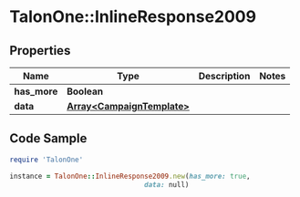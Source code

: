 # TalonOne::InlineResponse2009

## Properties

Name | Type | Description | Notes
------------ | ------------- | ------------- | -------------
**has_more** | **Boolean** |  | 
**data** | [**Array&lt;CampaignTemplate&gt;**](CampaignTemplate.md) |  | 

## Code Sample

```ruby
require 'TalonOne'

instance = TalonOne::InlineResponse2009.new(has_more: true,
                                 data: null)
```


